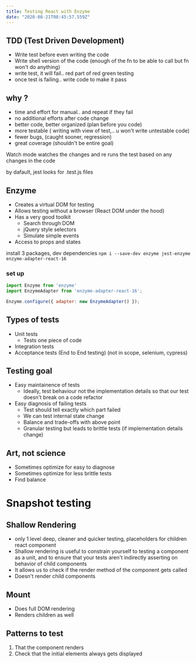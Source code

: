 ```yaml
---
title: Testing React with Enzyme
date: "2020-08-21T08:45:57.559Z"
---
```


## TDD (Test Driven Development)
- Write test before even writing the code
- Write shell version of the code (enough of the fn to be able to call but fn won't do anything)
- write test, it will fail.. red part of red green testing
- once test is failing.. write code to make it pass

## why ?
- time and effort for manual.. and repeat if they fail
- no additional efforts after code change
- better code, better organized (plan before you code)
- more testable ( writing with view of test,.. u won't write untestable code)
- fewer bugs, (caught  sooner, regression)
- great coverage (shouldn't be entire goal)

Watch mode watches the changes and re runs the test based on any changes in the code

by dafault, jest looks for .test.js files


## Enzyme 
- Creates a virtual DOM for testing
- Allows testing without a browser (React DOM under the hood)
- Has a very good toolkit
  - Search through DOM
  - jQuery style selectors
  - Simulate simple events
- Access to props and states

install 3 packages, dev dependencies
`npm i --save-dev enzyme jest-enzyme enzyme-adapter-react-16`

### set up

```js
import Enzyme from 'enzyme'
import EnzymeAdapter from 'enzyme-adapter-react-16';

Enzyme.configure({ adapter: new EnzymeAdapter() });

```

## Types of tests
- Unit tests
  - Tests one piece of code
- Integration tests
- Acceptance tests (End to End testing) (not in scope, selenium, cypress)

## Testing goal
- Easy maintainence of tests
  - Ideally, test behaviour not the implementation details so that our test doesn't break on a code refactor
- Easy diagnosis of failing tests
  - Test should tell exactly which part failed
  - We can test internal state change
  - Balance and trade-offs with above point
  - Granular testing but leads to brittle tests (if implementation details change)

## Art, not science
- Sometimes optimize for easy to diagnose
- Sometimes optimize for less brittle tests
- Find balance

# Snapshot testing


## Shallow Rendering
- only 1 level deep, cleaner and quicker testing, placeholders for children react component
- Shallow rendering is useful to constrain yourself to testing a component as a unit, and to ensure that your tests aren't indirectly asserting on behavior of child components
- It allows us to check if the render method of the component gets called
- Doesn't render child components 

## Mount
- Does full DOM rendering
- Renders children as well

## Patterns to test
1. That the component renders
2. Check that the initial elements always gets displayed